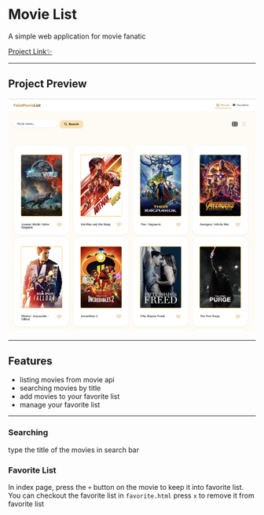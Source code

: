 # Movie List
A simple web application for movie fanatic  
  
[Project Link✨](https://rubytzu.github.io/movielist/Home/index.html)

---

## Project Preview

![image](./Public/images/FakeMovieList.png)

---

## Features
- listing movies from movie api
- searching movies by title
- add movies to your favorite list
- manage your favorite list

---

### Searching
type the title of the movies in search bar
### Favorite List
In index page, press the `+` button on the movie to keep it into favorite list.
You can checkout the favorite list in `favorite.html`
press `x` to remove it from favorite list
